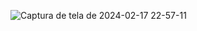 ![Captura de tela de 2024-02-17 22-57-11](https://github.com/gui-g7/MonthCalendar/assets/142618163/d4ce3d18-28a5-400c-8444-73223708d47e)
